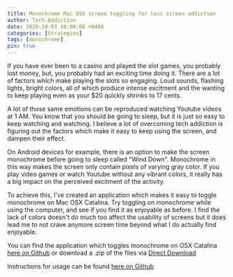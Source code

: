 ```yaml
---
title: Monochrome Mac OSX screen toggling for less screen addiction
author: Tech-Addiction
date: 2020-10-03 10:00:00 +0400
categories: [Strategies]
tags: [monochrome]
pin: true
---
```


If you have ever been to a casino and played the slot games, you probably lost money, but, you probably had an exciting time doing it. There are a lot of factors which make playing the slots so engaging. Loud sounds, flashing lights, bright colors, all of which produce intense excitment and the wanting to keep playing even as your $20 quickly shrinks to 17 cents.

A lot of those same emotions can be reproduced watching Youtube videos at 1 AM. You know that you should be going to sleep, but it is just so easy to keep watching and watching. I believe a lot of overcoming tech addiction is figuring out the factors which make it easy to keep using the screen, and dampen their effect.

On Android devices for example, there is an option to make the screen monochrome before going to sleep called "Wind Down". Monochrome in this way makes the screen only contain pixels of varying gray color. If you play video games or watch Youtube without any vibrant colors, it really has a big impact on the perceived excitment of the activity.

To achieve this, I've created an application which makes it easy to toggle monochrome on Mac OSX Catalina. Try toggling on monochrome while using the computer, and see if you find it as enjoyable as before. I find the lack of colors doesn't do much too affect the usability of screens but it does lead me to not crave anymore screen time beyond what I do actually find enjoyable.

You can find the application which toggles monochrome on OSX Catalina [here on Github](https://github.com/tech-addiction/MacOSX-Monochrome-Toggle) or download a .zip of the files via [Direct Download](https://github.com/tech-addiction/MacOSX-Monochrome-Toggle/archive/main.zip)

Instructions for usage can be found [here on Github](https://github.com/tech-addiction/MacOSX-Monochrome-Toggle#usage)


